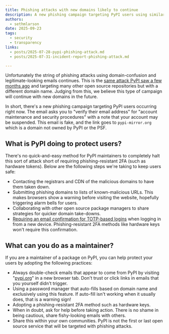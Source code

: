 ```yaml
---
title: Phishing attacks with new domains likely to continue
description: A new phishing campaign targeting PyPI users using similar tactics to previous campaigns.
authors:
  - sethmlarson
date: 2025-09-23
tags:
  - security
  - transparency
links:
  - posts/2025-07-28-pypi-phishing-attack.md
  - posts/2025-07-31-incident-report-phishing-attack.md

---
```


Unfortunately the string of phishing attacks using domain-confusion
and legitimate-looking emails continues. This is the [same attack PyPI saw a few months ago](2025-07-28-pypi-phishing-attack)
and targeting many other open source repositories
but with a different domain name. Judging from this, we believe this type of campaign will continue
with new domains in the future.

In short, there's a new phishing campaign
targeting PyPI users occurring right now. The email asks you to "verify their email address"
for "account maintenance and security procedures" with a note that your account may be suspended.
This email is fake, and the link goes to `pypi-mirror.org` which is a domain not owned by PyPI or the PSF.

## What is PyPI doing to protect users?

There's no quick-and-easy method for PyPI maintainers to completely
halt this sort of attack short of requiring phishing-resistant 2FA (such as hardware tokens).
Below are the following steps we're taking to keep users safe:

* Contacting the registrars and CDN of the malicious domains to have them taken down.
* Submitting phishing domains to lists of known-malicious URLs. This makes browsers show a warning
  before visiting the website, hopefully triggering alarm bells for users.
* Collaborating with other open source package managers to share strategies for quicker domain take-downs.
* [Requiring an email confirmation for TOTP-based logins](https://github.com/pypi/warehouse/pull/18689) when logging in from a new device.
  Phishing-resistant 2FA methods like hardware keys won't require this confirmation.

## What can you do as a maintainer?

If you are a maintainer of a package on PyPI, you can help protect your users by adopting the following practices:

* Always double-check emails that appear to come from PyPI by visiting "[pypi.org](https://pypi.org)" in a new browser tab.
  Don't trust or click links in emails that you yourself didn't trigger.
* Using a password manager that auto-fills based on domain name and exclusively using this feature.
  If auto-fill isn't working when it usually does, that is a warning sign!
* Adopting a phishing-resistant 2FA method such as hardware keys.
* When in doubt, ask for help before taking action. There is no shame in being cautious, share fishy-looking emails with others.
* Share this within your own communities. PyPI is not the first or last open source service that will be targeted with phishing attacks.
